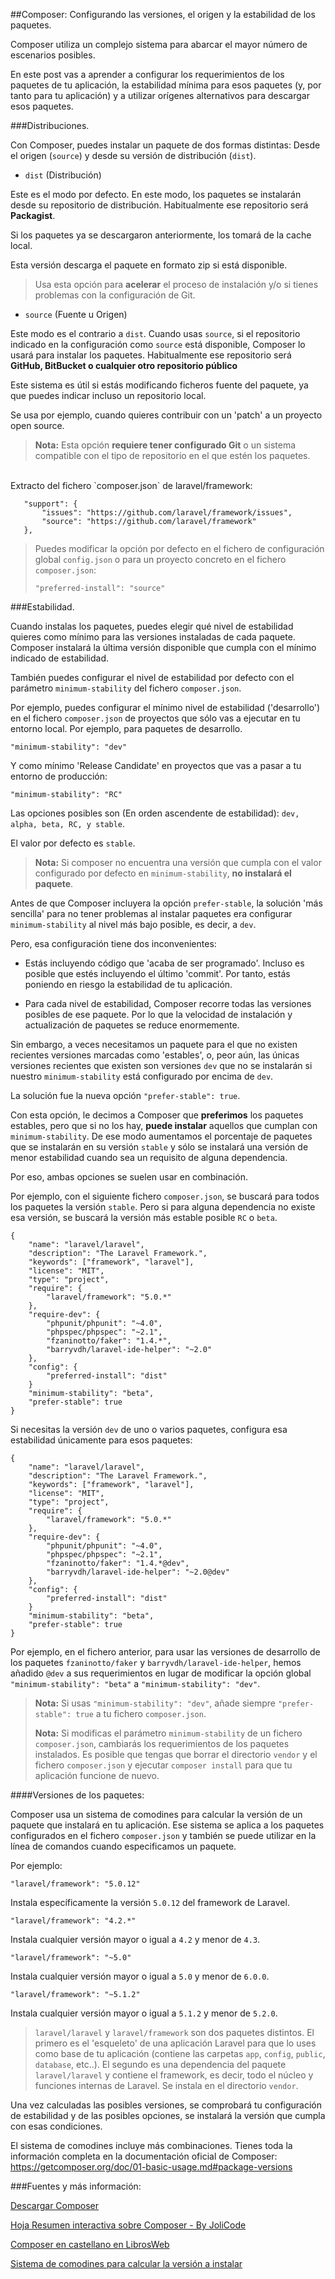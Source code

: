 ##Composer: Configurando las versiones, el origen y la estabilidad de los paquetes.

Composer utiliza un complejo sistema para abarcar el mayor número de escenarios posibles.

En este post vas a aprender a configurar los requerimientos de los paquetes de tu aplicación, la estabilidad mínima para esos paquetes (y, por tanto para tu aplicación) y a utilizar orígenes alternativos para descargar esos paquetes.

###Distribuciones.

Con Composer, puedes instalar un paquete de dos formas distintas: Desde el origen (`source`) y desde su versión de distribución (`dist`).

- `dist` (Distribución)

 Este es el modo por defecto. En este modo, los paquetes se instalarán desde su repositorio de distribución. Habitualmente ese repositorio será **Packagist**.
 
 Si los paquetes ya se descargaron anteriormente, los tomará de la cache local.
 
 Esta versión descarga el paquete en formato zip si está disponible.
 
  > Usa esta opción para **acelerar** el proceso de instalación y/o si tienes problemas con la configuración de Git.

- `source` (Fuente u Origen)

 Este modo es el contrario a `dist`. Cuando usas `source`, si el repositorio indicado en la configuración como `source` está disponible, Composer lo usará para instalar los paquetes. Habitualmente ese repositorio será **GitHub, BitBucket o cualquier otro repositorio público**

 Este sistema es útil si estás modificando ficheros fuente del paquete, ya que puedes indicar incluso un repositorio local.
 
 Se usa por ejemplo, cuando quieres contribuir con un 'patch' a un proyecto open source.
 
 > **Nota:** Esta opción **requiere tener configurado Git** o un sistema compatible con el tipo de repositorio en el que estén los paquetes.  

 <br>
Extracto del fichero `composer.json` de laravel/framework:

 ```
    "support": {
        "issues": "https://github.com/laravel/framework/issues",
        "source": "https://github.com/laravel/framework"
    },
```

 > Puedes modificar la opción por defecto en el fichero de configuración global `config.json` o para un proyecto concreto en el fichero `composer.json`:
>
> `"preferred-install": "source"`

###Estabilidad.

Cuando instalas los paquetes, puedes elegir qué nivel de estabilidad quieres como mínimo para las versiones instaladas de cada paquete. Composer instalará la última versión disponible que cumpla con el mínimo indicado de estabilidad.

También puedes configurar el nivel de estabilidad por defecto con el parámetro `minimum-stability` del fichero `composer.json`.

Por ejemplo, puedes configurar el mínimo nivel de estabilidad ('desarrollo') en el fichero `composer.json` de proyectos que sólo vas a ejecutar en tu entorno local. Por ejemplo, para paquetes de desarrollo.

`"minimum-stability": "dev"`

Y como mínimo 'Release Candidate' en proyectos que vas a pasar a tu entorno de producción:

`"minimum-stability": "RC"`

Las opciones posibles son (En orden ascendente de estabilidad): `dev, alpha, beta, RC, y stable`.

El valor por defecto es `stable`.

> **Nota:** Si composer no encuentra una versión que cumpla con el valor configurado por defecto en `minimum-stability`, **no instalará el paquete**.

Antes de que Composer incluyera la opción `prefer-stable`, la solución 'más sencilla' para no tener problemas al instalar paquetes era configurar `minimum-stability` al nivel más bajo posible, es decir, a `dev`.

Pero, esa configuración tiene dos inconvenientes:

 - Estás incluyendo código que 'acaba de ser programado'. Incluso es posible que estés incluyendo el último 'commit'. Por tanto, estás poniendo en riesgo la estabilidad de tu aplicación.
 
 - Para cada nivel de estabilidad, Composer recorre todas las versiones posibles de ese paquete. Por lo que la velocidad de instalación y actualización de paquetes se reduce enormemente.
 
Sin embargo, a veces necesitamos un paquete para el que no existen recientes versiones marcadas como 'estables', o, peor aún, las únicas versiones recientes que existen son versiones `dev` que no se instalarán si nuestro `minimum-stability` está configurado por encima de `dev`.

La solución fue la nueva opción `"prefer-stable": true`.

Con esta opción, le decimos a Composer que **preferimos** los paquetes estables, pero que si no los hay, **puede instalar** aquellos que cumplan con `minimum-stability`. De ese modo aumentamos el porcentaje de paquetes que se instalarán en su versión `stable` y sólo se instalará una versión de menor estabilidad cuando sea un requisito de alguna dependencia. 

Por eso, ambas opciones se suelen usar en combinación.

Por ejemplo, con el siguiente fichero `composer.json`, se buscará para todos los paquetes la versión `stable`. Pero si para alguna dependencia no existe esa versión, se buscará la versión más estable posible `RC` o `beta`.

```
{
	"name": "laravel/laravel",
	"description": "The Laravel Framework.",
	"keywords": ["framework", "laravel"],
	"license": "MIT",
	"type": "project",
	"require": {
		"laravel/framework": "5.0.*"
	},
	"require-dev": {
		"phpunit/phpunit": "~4.0",
		"phpspec/phpspec": "~2.1",
		"fzaninotto/faker": "1.4.*",
		"barryvdh/laravel-ide-helper": "~2.0"
	},
	"config": {
		"preferred-install": "dist"
	}
	"minimum-stability": "beta",
	"prefer-stable": true
}
```

Si necesitas la versión `dev` de uno o varios paquetes, configura esa estabilidad únicamente para esos paquetes:

```
{
	"name": "laravel/laravel",
	"description": "The Laravel Framework.",
	"keywords": ["framework", "laravel"],
	"license": "MIT",
	"type": "project",
	"require": {
		"laravel/framework": "5.0.*"
	},
	"require-dev": {
		"phpunit/phpunit": "~4.0",
		"phpspec/phpspec": "~2.1",
		"fzaninotto/faker": "1.4.*@dev",
		"barryvdh/laravel-ide-helper": "~2.0@dev"
	},
	"config": {
		"preferred-install": "dist"
	}
	"minimum-stability": "beta",
	"prefer-stable": true
}
```

Por ejemplo, en el fichero anterior, para usar las versiones de desarrollo de los paquetes `fzaninotto/faker` y `barryvdh/laravel-ide-helper`, hemos añadido `@dev` a sus requerimientos en lugar de modificar la opción global `"minimum-stability": "beta"` a `"minimum-stability": "dev"`.

> **Nota:** Si usas `"minimum-stability": "dev"`, añade siempre `"prefer-stable": true` a tu fichero `composer.json`.
>
> **Nota:** Si modificas el parámetro `minimum-stability` de un fichero `composer.json`, cambiarás los requerimientos de los paquetes instalados. Es posible que tengas que borrar el directorio `vendor` y el fichero `composer.json` y ejecutar `composer install` para que tu aplicación funcione de nuevo.

####Versiones de los paquetes:

Composer usa un sistema de comodines para calcular la versión de un paquete que instalará en tu aplicación. Ese sistema se aplica a los paquetes configurados en el fichero `composer.json` y también se puede utilizar en la línea de comandos cuando especificamos un paquete.

Por ejemplo:

`"laravel/framework": "5.0.12"`

Instala específicamente la versión `5.0.12` del framework de Laravel.

`"laravel/framework": "4.2.*"`

Instala cualquier versión mayor o igual a `4.2` y menor de `4.3`.

`"laravel/framework": "~5.0"`

Instala cualquier versión mayor o igual a `5.0` y menor de `6.0.0`.

`"laravel/framework": "~5.1.2"`

Instala cualquier versión mayor o igual a `5.1.2` y menor de `5.2.0`.

> `laravel/laravel` y `laravel/framework` son dos paquetes distintos. El primero es el 'esqueleto' de una aplicación Laravel para que lo uses como base de tu aplicación (contiene las carpetas `app`, `config`, `public`, `database`, etc..). El segundo es una dependencia del paquete `laravel/laravel` y contiene el framework, es decir, todo el núcleo y funciones internas de Laravel. Se instala en el directorio `vendor`. 

Una vez calculadas las posibles versiones, se comprobará tu configuración de estabilidad y de las posibles opciones, se instalará la versión que cumpla con esas condiciones.

El sistema de comodines incluye más combinaciones. Tienes toda la información completa en la documentación oficial de Composer:  https://getcomposer.org/doc/01-basic-usage.md#package-versions

###Fuentes y más información:

[Descargar Composer](https://getcomposer.org)   

[Hoja Resumen interactiva sobre Composer - By JoliCode](http://composer.json.jolicode.com/)

[Composer en castellano en LibrosWeb](http://librosweb.es/libro/composer/)

[Sistema de comodines para calcular la versión a instalar](https://getcomposer.org/doc/01-basic-usage.md#package-versions)